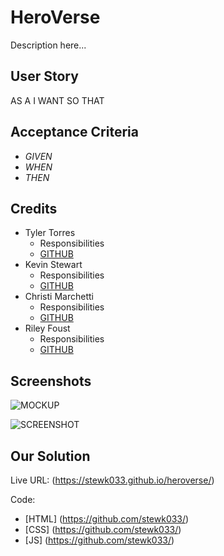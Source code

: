 # HeroVerse

Description here...

## User Story

AS A 
I WANT 
SO THAT 

## Acceptance Criteria

* _GIVEN_
* _WHEN_
* _THEN_

## Credits

* Tyler Torres
    - Responsibilities
    - [GITHUB](https://github.com/TATORR)
* Kevin Stewart
    - Responsibilities
    - [GITHUB](https://github.com/stewk033)
* Christi Marchetti
    - Responsibilities
    - [GITHUB](https://github.com/chl850405)
* Riley Foust
    - Responsibilities
    - [GITHUB](https://github.com/riley-foust18)

## Screenshots

![MOCKUP]()

![SCREENSHOT](https://github.com/stewk033/)

## Our Solution

Live URL: (https://stewk033.github.io/heroverse/)

Code:
* [HTML] (https://github.com/stewk033/)
* [CSS] (https://github.com/stewk033/)
* [JS] (https://github.com/stewk033/)